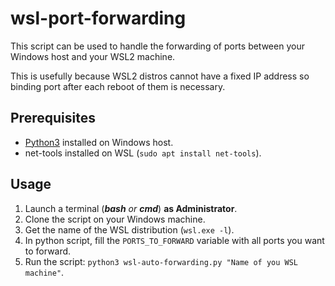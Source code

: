 # wsl-port-forwarding

This script can be used to handle the forwarding of ports between your Windows host and your WSL2 machine.

This is usefully because WSL2 distros cannot have a fixed IP address so binding port after each reboot of them is necessary.

## Prerequisites

- [Python3](https://www.python.org/downloads/) installed on Windows host.
- net-tools installed on WSL (`sudo apt install net-tools`).

## Usage

1. Launch a terminal (_**bash** or **cmd**_) **as Administrator**.
2. Clone the script on your Windows machine.
3. Get the name of the WSL distribution (`wsl.exe -l`).
4. In python script, fill the `PORTS_TO_FORWARD` variable with all ports you want to forward.
5. Run the script: `python3 wsl-auto-forwarding.py "Name of you WSL machine"`.

